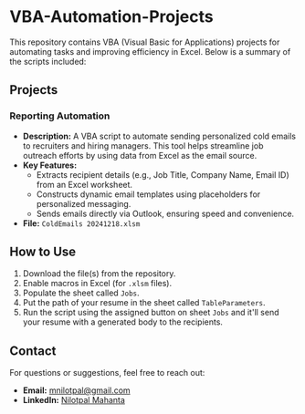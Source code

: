 # VBA-Automation-Projects

This repository contains VBA (Visual Basic for Applications) projects for automating tasks and improving efficiency in Excel. Below is a summary of the scripts included:

## Projects

### Reporting Automation
- **Description:** A VBA script to automate sending personalized cold emails to recruiters and hiring managers. This tool helps streamline job outreach efforts by using data from Excel as the email source.
- **Key Features:**
  - Extracts recipient details (e.g., Job Title, Company Name, Email ID) from an Excel worksheet.
  - Constructs dynamic email templates using placeholders for personalized messaging.
  - Sends emails directly via Outlook, ensuring speed and convenience.
- **File:** `ColdEmails 20241218.xlsm`

## How to Use
1. Download the file(s) from the repository.
2. Enable macros in Excel (for `.xlsm` files).
3. Populate the sheet called `Jobs`.
4. Put the path of your resume in the sheet called `TableParameters`.
5. Run the script using the assigned button on sheet `Jobs` and it'll send your resume with a generated body to the recipients.

## Contact
For questions or suggestions, feel free to reach out:
- **Email:** mnilotpal@gmail.com
- **LinkedIn:** [Nilotpal Mahanta](https://www.linkedin.com/in/mnilotpal/)
